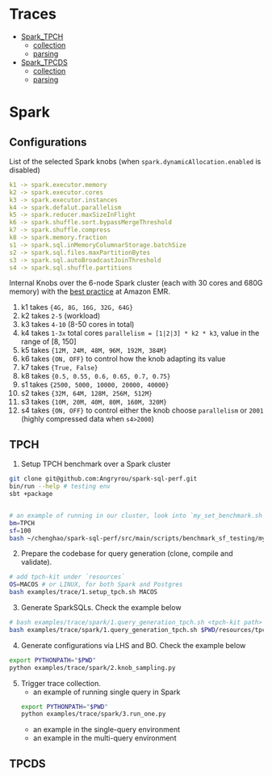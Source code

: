 Traces
======

<!--ts-->

* [Spark_TPCH](#spark_tpch)
    * [collection](#collection)
    * [parsing](#parsing)
* [Spark_TPCDS](#spark_tpch)
    * [collection](#collection)
    * [parsing](#parsing)

<!--te-->

Spark
=====

Configurations
--------------

List of the selected Spark knobs (when `spark.dynamicAllocation.enabled` is disabled)

```yaml
k1 -> spark.executor.memory
k2 -> spark.executor.cores
k3 -> spark.executor.instances
k4 -> spark.defalut.parallelism
k5 -> spark.reducer.maxSizeInFlight
k6 -> spark.shuffle.sort.bypassMergeThreshold
k7 -> spark.shuffle.compress
k8 -> spark.memory.fraction
s1 -> spark.sql.inMemoryColumnarStorage.batchSize
s2 -> spark.sql.files.maxPartitionBytes
s3 -> spark.sql.autoBroadcastJoinThreshold
s4 -> spark.sql.shuffle.partitions
```

Internal Knobs over the 6-node Spark cluster (each with 30 cores and 680G memory) with the [best practice][1] at Amazon
EMR.

1. k1 takes `{4G, 8G, 16G, 32G, 64G}`
2. k2 takes `2-5` (workload)
3. k3 takes `4-10` (8-50 cores in total)
4. k4 takes `1-3x` total cores `parallelism = [1|2|3] * k2 * k3`, value in the range of [8, 150]
5. k5 takes `{12M, 24M, 48M, 96M, 192M, 384M}`
6. k6 takes `{ON, OFF}` to control how the knob adapting its value
7. k7 takes `{True, False}`
8. k8 takes `{0.5, 0.55, 0.6, 0.65, 0.7, 0.75}`
9. s1 takes `{2500, 5000, 10000, 20000, 40000}`
10. s2 takes `{32M, 64M, 128M, 256M, 512M}`
11. s3 takes `{10M, 20M, 40M, 80M, 160M, 320M}`
12. s4 takes `{ON, OFF}` to control either the knob choose `parallelism` or `2001` (highly compressed data
    when `s4>2000`)

[1]: https://aws.amazon.com/blogs/big-data/best-practices-for-successfully-managing-memory-for-apache-spark-applications-on-amazon-emr/

[2]: https://spoddutur.github.io/spark-notes/distribution_of_executors_cores_and_memory_for_spark_application.html

TPCH
----

1. Setup TPCH benchmark over a Spark cluster

```bash
git clone git@github.com:Angryrou/spark-sql-perf.git
bin/run --help # testing env
sbt +package


# an example of running in our cluster, look into `my_set_benchmark.sh` for more details
bm=TPCH
sf=100
bash ~/chenghao/spark-sql-perf/src/main/scripts/benchmark_sf_testing/my_set_benchmark.sh $bm $sf
```

2. Prepare the codebase for query generation (clone, compile and validate).

```bash
# add tpch-kit under `resources`
OS=MACOS # or LINUX, for both Spark and Postgres
bash examples/trace/1.setup_tpch.sh MACOS
```

3. Generate SparkSQLs. Check the example below

```bash
# bash examples/trace/spark/1.query_generation_tpch.sh <tpch-kit path> <query-out path> <#queries per template> <SF-100 by default>
bash examples/trace/spark/1.query_generation_tpch.sh $PWD/resources/tpch-kit $PWD/resources/tpch-kit/spark-sqls 3  
```

4. Generate configurations via LHS and BO. Check the example below

```bash
export PYTHONPATH="$PWD"
python examples/trace/spark/2.knob_sampling.py
```

5. Trigger trace collection.
   - an example of running single query in Spark
    ```bash
    export PYTHONPATH="$PWD"
    python examples/trace/spark/3.run_one.py
    ```
   - an example in the single-query environment
   - an example in the multi-query environment

TPCDS
-----     